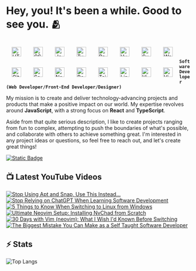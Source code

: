 # Hey, you! It's been a while. Good to see you. 🫂
 
<img align="left" alt="HTML" width="26px" style="padding:15px;" src="https://cdn.jsdelivr.net/gh/devicons/devicon/icons/html5/html5-plain.svg" />
<img align="left" alt="CSS" width="26px" style="padding:15px;" src="https://cdn.jsdelivr.net/gh/devicons/devicon/icons/css3/css3-plain.svg" />
<img align="left" alt="JavaScript" width="26px" style="padding:15px;" src="https://cdn.jsdelivr.net/gh/devicons/devicon/icons/javascript/javascript-plain.svg" />
<img align="left" alt="TypeScript" width="26px" style="padding:15px;" src="https://cdn.jsdelivr.net/gh/devicons/devicon/icons/typescript/typescript-plain.svg" />
<img align="left" alt="React" width="26px" style="padding:15px;" src="https://cdn.jsdelivr.net/gh/devicons/devicon/icons/react/react-original.svg" />
<img align="left" alt="Vue" width="26px" style="padding:15px;" src="https://cdn.jsdelivr.net/gh/devicons/devicon/icons/vuejs/vuejs-original.svg" />
<img align="left" alt="Svelte" width="26px" style="padding:15px;" src="https://cdn.jsdelivr.net/gh/devicons/devicon/icons/svelte/svelte-original.svg" />
<img align="left" alt="WordPress" width="26px" style="padding:15px;" src="https://cdn.jsdelivr.net/gh/devicons/devicon/icons/wordpress/wordpress-plain.svg" />
<img align="left" alt="Git" width="26px" style="padding:15px;" src="https://cdn.jsdelivr.net/gh/devicons/devicon/icons/git/git-original.svg" />
<img align="left" alt="Sass" width="26px" style="padding:15px;" src="https://cdn.jsdelivr.net/gh/devicons/devicon/icons/sass/sass-original.svg" />
<img align="left" alt="NodeJS" width="26px" style="padding:15px;" src="https://cdn.jsdelivr.net/gh/devicons/devicon/icons/nodejs/nodejs-original.svg" />
<img align="left" alt="Bootstrap" width="26px" style="padding:15px;" src="https://cdn.jsdelivr.net/gh/devicons/devicon/icons/bootstrap/bootstrap-plain.svg" />
<img align="left" alt="Tailwind" width="26px" style="padding:15px;" src="https://cdn.jsdelivr.net/gh/devicons/devicon/icons/tailwindcss/tailwindcss-plain.svg" />
<img align="left" alt="Linux" width="26px" style="padding:15px;" src="https://cdn.jsdelivr.net/gh/devicons/devicon/icons/linux/linux-original.svg" />
<img align="left" alt="Vim" width="26px" style="padding:15px;" src="https://cdn.jsdelivr.net/gh/devicons/devicon/icons/vim/vim-original.svg" />
<img align="left" alt="Vim" width="26px" style="padding:15px;" src="https://cdn.jsdelivr.net/gh/devicons/devicon/icons/ubuntu/ubuntu-plain.svg" />
<br />
<br />

**`Software Developer (Web Developer/Front-End Developer/Designer)`**

My mission is to create and deliver technology-advancing projects and products that make a positive impact on our world. My expertise revolves around <b>JavaScript</b>, with a strong focus on <b>React</b> and <b>TypeScript</b>.

Aside from that quite serious description, I like to create projects ranging from fun to complex, attempting to push the boundaries of what's possible, and collaborate with others to achieve something great. I'm interested in any project ideas or questions, so feel free to reach out, and let's create great things!

<p align="left">
  <a href="https://discord.com/users/fredgutierrez"><img alt="Static Badge" src="https://img.shields.io/badge/discord-purple?style=for-the-badge&logo=discord&logoColor=white">
</a>
</p>

## 📺 Latest YouTube Videos

<!-- BEGIN YOUTUBE-CARDS -->
[![Stop Using Apt and Snap, Use This Instead…](https://ytcards.demolab.com/?id=OFnGR5TdUQc&title=Stop+Using+Apt+and+Snap%2C+Use+This+Instead%E2%80%A6&lang=en&timestamp=1701979210&background_color=%230d1117&title_color=%23ffffff&stats_color=%23dedede&max_title_lines=1&width=250&border_radius=5&duration=435 "Stop Using Apt and Snap, Use This Instead…")](https://www.youtube.com/watch?v=OFnGR5TdUQc)
[![Stop Relying on ChatGPT When Learning Software Development](https://ytcards.demolab.com/?id=jfFK-Zq03wo&title=Stop+Relying+on+ChatGPT+When+Learning+Software+Development&lang=en&timestamp=1700769630&background_color=%230d1117&title_color=%23ffffff&stats_color=%23dedede&max_title_lines=1&width=250&border_radius=5&duration=161 "Stop Relying on ChatGPT When Learning Software Development")](https://www.youtube.com/watch?v=jfFK-Zq03wo)
[![5 Things to Know When Switching to Linux from Windows](https://ytcards.demolab.com/?id=TEBf6JlNRDI&title=5+Things+to+Know+When+Switching+to+Linux+from+Windows&lang=en&timestamp=1699907402&background_color=%230d1117&title_color=%23ffffff&stats_color=%23dedede&max_title_lines=1&width=250&border_radius=5&duration=524 "5 Things to Know When Switching to Linux from Windows")](https://www.youtube.com/watch?v=TEBf6JlNRDI)
[![Ultimate Neovim Setup: Installing NvChad from Scratch](https://ytcards.demolab.com/?id=emxEEUUspEg&title=Ultimate+Neovim+Setup%3A+Installing+NvChad+from+Scratch&lang=en&timestamp=1699135215&background_color=%230d1117&title_color=%23ffffff&stats_color=%23dedede&max_title_lines=1&width=250&border_radius=5&duration=1977 "Ultimate Neovim Setup: Installing NvChad from Scratch")](https://www.youtube.com/watch?v=emxEEUUspEg)
[![30 Days with Vim (neovim): What I Wish I'd Known Before Switching](https://ytcards.demolab.com/?id=ESO1RMyYXdk&title=30+Days+with+Vim+%28neovim%29%3A+What+I+Wish+I%27d+Known+Before+Switching&lang=en&timestamp=1696723210&background_color=%230d1117&title_color=%23ffffff&stats_color=%23dedede&max_title_lines=1&width=250&border_radius=5&duration=748 "30 Days with Vim (neovim): What I Wish I'd Known Before Switching")](https://www.youtube.com/watch?v=ESO1RMyYXdk)
[![The Biggest Mistake You Can Make as a Self Taught Software Developer](https://ytcards.demolab.com/?id=imRcOdZj29Y&title=The+Biggest+Mistake+You+Can+Make+as+a+Self+Taught+Software+Developer&lang=en&timestamp=1689681638&background_color=%230d1117&title_color=%23ffffff&stats_color=%23dedede&max_title_lines=1&width=250&border_radius=5&duration=401 "The Biggest Mistake You Can Make as a Self Taught Software Developer")](https://www.youtube.com/watch?v=imRcOdZj29Y)
<!-- END YOUTUBE-CARDS -->

## ⚡ Stats
 
<!-- ![Fred GitHub stats](https://github-readme-stats.vercel.app/api?username=fred-gutierrez&show_icons=true&theme=vision-friendly-dark&hide_border=true) -->

![Top Langs](https://github-readme-stats.vercel.app/api/top-langs/?username=fred-gutierrez&hide=html&layout=compact&langs_count=6&theme=vision-friendly-dark&hide_border=true)

